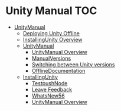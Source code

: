 Unity Manual TOC
================

 - [UnityManual]()
	 - [Deploying Unity Offline](DeployingUnityOffline.md)
	 - [InstallingUnity Overview](InstallingUnity.md)
	 - [UnityManual]()
		 - [UnityManual Overview](UnityManual_1.md)
		 - [ManualVersions](ManualVersions.md)
		 - [Switching between Unity versions](SwitchingDocumentationVersions.md)
		 - [OfflineDocumentation](OfflineDocumentation.md)
	 - [InstallingUnity]()
		 - [TestpushNode](TestpushNode.md)
		 - [Leave Feedback](LeaveFeedback.md)
		 - [WhatsNew56](WhatsNew56.md)
		 - [UnityManual Overview](UnityManual.md)

